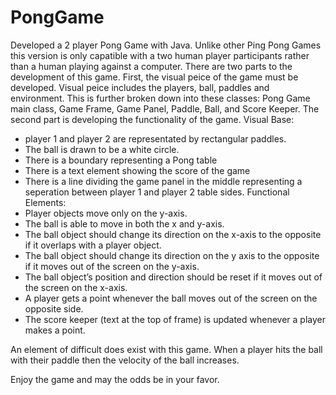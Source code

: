 # PongGame
Developed a 2 player Pong Game with Java. 
Unlike other Ping Pong Games this version is only capatible with a two human player participants rather than a human playing against a computer. 
There are two parts to the development of this game. 
First, the visual peice of the game must be developed. Visual peice includes the players, ball, paddles and environment. 
 This is further broken down into these classes: Pong Game main class, Game Frame, Game Panel, Paddle, Ball, and Score Keeper. 
 The second part is developing the functionality of the game. 
 Visual Base:
 - player 1 and player 2 are representated by rectangular paddles. 
 - The ball is drawn to be a white circle.
 - There is a boundary representing a Pong table 
 - There is a text element showing the score of the game
 - There is a line dividing the game panel in the middle representing a seperation between player 1 and player 2 table sides. 
 Functional Elements: 
 - Player objects move only on the y-axis. 
 - The ball is able to move in both the x and y-axis. 
 - The ball object should change its direction on the x-axis to the opposite if it overlaps with a player object.
 - The ball object should change its direction on the y axis to the opposite if it moves out of the screen on the y-axis.
 - The ball object’s position and direction should be reset if it moves out of the screen on the x-axis.
 - A player gets a point whenever the ball moves out of the screen on the opposite side.
 - The score keeper (text at the top of frame) is updated whenever a player makes a point. 

An element of difficult does exist with this game. When a player hits the ball with their paddle then the velocity of the ball increases. 

Enjoy the game and may the odds be in your favor. 
